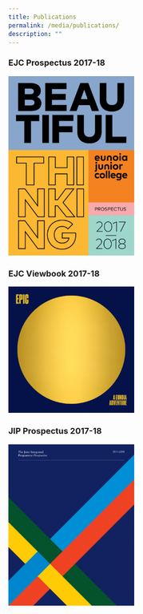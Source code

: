 ```yaml
---
title: Publications
permalink: /media/publications/
description: ""
---
```

### EJC Prospectus 2017-18

<a href = "https://issuu.com/eunoiajc/docs/beautiful_thinking" target = "_self"> 
          <img src="/images/EJC-Prospectus-2017-18-768x1091.png" 
     style="width:50%"></a>

### EJC Viewbook 2017-18

<a href = "https://issuu.com/eunoiajc/docs/epic" target = "_self"> 
          <img src="/images/EPIC-1-768x768.png" 
     style="width:50%"></a>

### JIP Prospectus 2017-18


<a href = "https://issuu.com/eunoiajc/docs/jip_prospectus_2017-18" target = "_self"> 
          <img src="/images/JIP-Prospectus-800x1024.png" 
     style="width:50%"></a>